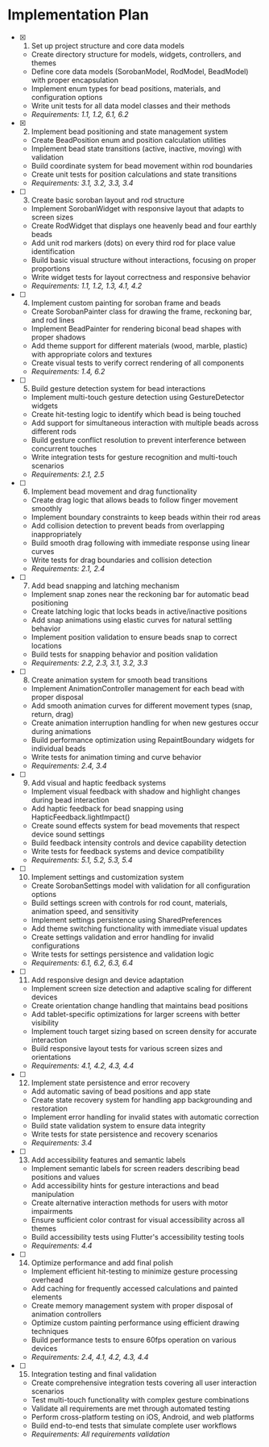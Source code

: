 # Implementation Plan

- [x] 1. Set up project structure and core data models
  - Create directory structure for models, widgets, controllers, and themes
  - Define core data models (SorobanModel, RodModel, BeadModel) with proper encapsulation
  - Implement enum types for bead positions, materials, and configuration options
  - Write unit tests for all data model classes and their methods
  - _Requirements: 1.1, 1.2, 6.1, 6.2_

- [x] 2. Implement bead positioning and state management system
  - Create BeadPosition enum and position calculation utilities
  - Implement bead state transitions (active, inactive, moving) with validation
  - Build coordinate system for bead movement within rod boundaries
  - Create unit tests for position calculations and state transitions
  - _Requirements: 3.1, 3.2, 3.3, 3.4_

- [ ] 3. Create basic soroban layout and rod structure
  - Implement SorobanWidget with responsive layout that adapts to screen sizes
  - Create RodWidget that displays one heavenly bead and four earthly beads
  - Add unit rod markers (dots) on every third rod for place value identification
  - Build basic visual structure without interactions, focusing on proper proportions
  - Write widget tests for layout correctness and responsive behavior
  - _Requirements: 1.1, 1.2, 1.3, 4.1, 4.2_

- [ ] 4. Implement custom painting for soroban frame and beads
  - Create SorobanPainter class for drawing the frame, reckoning bar, and rod lines
  - Implement BeadPainter for rendering biconal bead shapes with proper shadows
  - Add theme support for different materials (wood, marble, plastic) with appropriate colors and textures
  - Create visual tests to verify correct rendering of all components
  - _Requirements: 1.4, 6.2_

- [ ] 5. Build gesture detection system for bead interactions
  - Implement multi-touch gesture detection using GestureDetector widgets
  - Create hit-testing logic to identify which bead is being touched
  - Add support for simultaneous interaction with multiple beads across different rods
  - Build gesture conflict resolution to prevent interference between concurrent touches
  - Write integration tests for gesture recognition and multi-touch scenarios
  - _Requirements: 2.1, 2.5_

- [ ] 6. Implement bead movement and drag functionality
  - Create drag logic that allows beads to follow finger movement smoothly
  - Implement boundary constraints to keep beads within their rod areas
  - Add collision detection to prevent beads from overlapping inappropriately
  - Build smooth drag following with immediate response using linear curves
  - Write tests for drag boundaries and collision detection
  - _Requirements: 2.1, 2.4_

- [ ] 7. Add bead snapping and latching mechanism
  - Implement snap zones near the reckoning bar for automatic bead positioning
  - Create latching logic that locks beads in active/inactive positions
  - Add snap animations using elastic curves for natural settling behavior
  - Implement position validation to ensure beads snap to correct locations
  - Build tests for snapping behavior and position validation
  - _Requirements: 2.2, 2.3, 3.1, 3.2, 3.3_

- [ ] 8. Create animation system for smooth bead transitions
  - Implement AnimationController management for each bead with proper disposal
  - Add smooth animation curves for different movement types (snap, return, drag)
  - Create animation interruption handling for when new gestures occur during animations
  - Build performance optimization using RepaintBoundary widgets for individual beads
  - Write tests for animation timing and curve behavior
  - _Requirements: 2.4, 3.4_

- [ ] 9. Add visual and haptic feedback systems
  - Implement visual feedback with shadow and highlight changes during bead interaction
  - Add haptic feedback for bead snapping using HapticFeedback.lightImpact()
  - Create sound effects system for bead movements that respect device sound settings
  - Build feedback intensity controls and device capability detection
  - Write tests for feedback systems and device compatibility
  - _Requirements: 5.1, 5.2, 5.3, 5.4_

- [ ] 10. Implement settings and customization system
  - Create SorobanSettings model with validation for all configuration options
  - Build settings screen with controls for rod count, materials, animation speed, and sensitivity
  - Implement settings persistence using SharedPreferences
  - Add theme switching functionality with immediate visual updates
  - Create settings validation and error handling for invalid configurations
  - Write tests for settings persistence and validation logic
  - _Requirements: 6.1, 6.2, 6.3, 6.4_

- [ ] 11. Add responsive design and device adaptation
  - Implement screen size detection and adaptive scaling for different devices
  - Create orientation change handling that maintains bead positions
  - Add tablet-specific optimizations for larger screens with better visibility
  - Implement touch target sizing based on screen density for accurate interaction
  - Build responsive layout tests for various screen sizes and orientations
  - _Requirements: 4.1, 4.2, 4.3, 4.4_

- [ ] 12. Implement state persistence and error recovery
  - Add automatic saving of bead positions and app state
  - Create state recovery system for handling app backgrounding and restoration
  - Implement error handling for invalid states with automatic correction
  - Build state validation system to ensure data integrity
  - Write tests for state persistence and recovery scenarios
  - _Requirements: 3.4_

- [ ] 13. Add accessibility features and semantic labels
  - Implement semantic labels for screen readers describing bead positions and values
  - Add accessibility hints for gesture interactions and bead manipulation
  - Create alternative interaction methods for users with motor impairments
  - Ensure sufficient color contrast for visual accessibility across all themes
  - Build accessibility tests using Flutter's accessibility testing tools
  - _Requirements: 4.4_

- [ ] 14. Optimize performance and add final polish
  - Implement efficient hit-testing to minimize gesture processing overhead
  - Add caching for frequently accessed calculations and painted elements
  - Create memory management system with proper disposal of animation controllers
  - Optimize custom painting performance using efficient drawing techniques
  - Build performance tests to ensure 60fps operation on various devices
  - _Requirements: 2.4, 4.1, 4.2, 4.3, 4.4_

- [ ] 15. Integration testing and final validation
  - Create comprehensive integration tests covering all user interaction scenarios
  - Test multi-touch functionality with complex gesture combinations
  - Validate all requirements are met through automated testing
  - Perform cross-platform testing on iOS, Android, and web platforms
  - Build end-to-end tests that simulate complete user workflows
  - _Requirements: All requirements validation_
